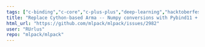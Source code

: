 ```yaml
---
tags: ["c-binding","c-core","c-plus-plus","deep-learning","hacktoberfest","machine-learning","machine-learning-library","nearest-neighbor-search","regression","s-keep-open","scientific-computing","t-added-feature","update-dependencies"]
title: "Replace Cython-based Arma -- Numpy conversions with Pybind11 + CARMA "
html_url: "https://github.com/mlpack/mlpack/issues/2982"
user: "RUrlus"
repo: "mlpack/mlpack"
---
```



